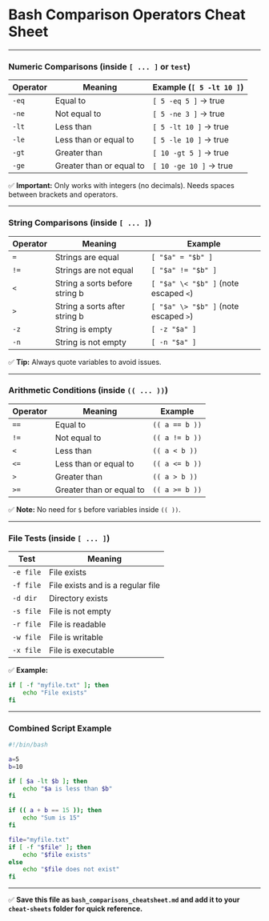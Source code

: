 # Bash Comparison Operators Cheat Sheet

---

### Numeric Comparisons (inside `[ ... ]` or `test`)

| Operator  | Meaning                  | Example (`[ 5 -lt 10 ]`)            |
|-----------|--------------------------|-------------------------------------|
| `-eq`     | Equal to                 | `[ 5 -eq 5 ]` → true                |
| `-ne`     | Not equal to             | `[ 5 -ne 3 ]` → true                |
| `-lt`     | Less than                | `[ 5 -lt 10 ]` → true               |
| `-le`     | Less than or equal to    | `[ 5 -le 10 ]` → true               |
| `-gt`     | Greater than             | `[ 10 -gt 5 ]` → true               |
| `-ge`     | Greater than or equal to | `[ 10 -ge 10 ]` → true              |

✅ **Important:** Only works with integers (no decimals). Needs spaces between brackets and operators.

---

### String Comparisons (inside `[ ... ]`)

| Operator  | Meaning                            | Example                                  |
|-----------|-----------------------------------|-----------------------------------------|
| `=`       | Strings are equal                 | `[ "$a" = "$b" ]`                       |
| `!=`      | Strings are not equal             | `[ "$a" != "$b" ]`                      |
| `<`       | String a sorts before string b    | `[ "$a" \< "$b" ]` (note escaped `<`)   |
| `>`       | String a sorts after string b     | `[ "$a" \> "$b" ]` (note escaped `>`)   |
| `-z`      | String is empty                  | `[ -z "$a" ]`                           |
| `-n`      | String is not empty              | `[ -n "$a" ]`                           |

✅ **Tip:** Always quote variables to avoid issues.

---

### Arithmetic Conditions (inside `(( ... ))`)

| Operator  | Meaning                      | Example                  |
|-----------|-----------------------------|--------------------------|
| `==`      | Equal to                    | `(( a == b ))`           |
| `!=`      | Not equal to                | `(( a != b ))`           |
| `<`       | Less than                   | `(( a < b ))`            |
| `<=`      | Less than or equal to       | `(( a <= b ))`           |
| `>`       | Greater than                | `(( a > b ))`            |
| `>=`      | Greater than or equal to    | `(( a >= b ))`           |

✅ **Note:** No need for `$` before variables inside `(( ))`.

---

### File Tests (inside `[ ... ]`)

| Test        | Meaning                                     |
|-------------|--------------------------------------------|
| `-e file`   | File exists                                 |
| `-f file`   | File exists and is a regular file           |
| `-d dir`    | Directory exists                            |
| `-s file`   | File is not empty                          |
| `-r file`   | File is readable                           |
| `-w file`   | File is writable                           |
| `-x file`   | File is executable                         |

✅ **Example:**
```bash
if [ -f "myfile.txt" ]; then
    echo "File exists"
fi
```

---

### Combined Script Example

```bash
#!/bin/bash

a=5
b=10

if [ $a -lt $b ]; then
    echo "$a is less than $b"
fi

if (( a + b == 15 )); then
    echo "Sum is 15"
fi

file="myfile.txt"
if [ -f "$file" ]; then
    echo "$file exists"
else
    echo "$file does not exist"
fi
```

---

✅ **Save this file as `bash_comparisons_cheatsheet.md` and add it to your `cheat-sheets` folder for quick reference.**
